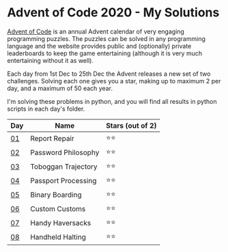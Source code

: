# Advent of Code 2020 - My Solutions

[Advent of Code](https://adventofcode.com/) is an annual Advent calendar of very engaging programming puzzles. The puzzles can be solved in any programming language and the website provides public and (optionally) private leaderboards to keep the game entertaining (although it is very much entertaining without it as well).

Each day from 1st Dec to 25th Dec the Advent releases a new set of two challenges. Solving each one gives you a star, making up to maximum 2 per day, and a maximum of 50 each year.

I'm solving these problems in python, and you will find all results in python scripts in each day's folder.

| Day | Name | Stars (out of 2) |
|-----|--------|-------|
| [01](https://adventofcode.com/2020/day/1) | Report Repair | ⭐⭐ |
| [02](https://adventofcode.com/2020/day/2) | Password Philosophy | ⭐⭐ |
| [03](https://adventofcode.com/2020/day/3) | Toboggan Trajectory | ⭐⭐ |
| [04](https://adventofcode.com/2020/day/4) | Passport Processing | ⭐⭐ |
| [05](https://adventofcode.com/2020/day/5) | Binary Boarding | ⭐⭐ |
| [06](https://adventofcode.com/2020/day/6) | Custom Customs | ⭐⭐ |
| [07](https://adventofcode.com/2020/day/7) | Handy Haversacks | ⭐⭐ |
| [08](https://adventofcode.com/2020/day/8) | Handheld Halting | ⭐⭐ |
